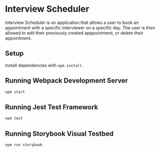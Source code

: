 # Interview Scheduler

  Interview Scheduler is an application that allows a user to book an appointment with a specific interviewer on a specific day. The user is then allowed to edit their previously created apppointment, or delete their appointment.

## Setup

Install dependencies with `npm install`.

## Running Webpack Development Server

```sh
npm start
```

## Running Jest Test Framework

```sh
npm test
```

## Running Storybook Visual Testbed

```sh
npm run storybook
```

